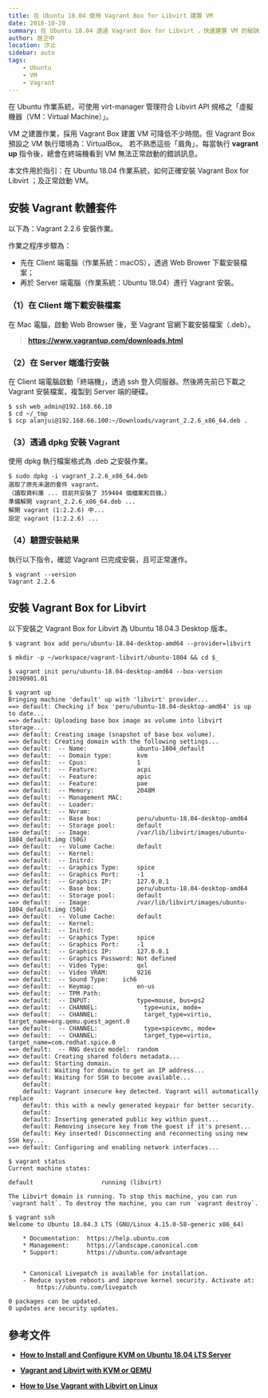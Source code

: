 ```yaml
---
title: 在 Ubuntu 18.04 使用 Vagrant Box for Libvirt 建置 VM
date: 2018-10-20
summary: 在 Ubuntu 18.04 透過 Vagrant Box for Libvirt ，快速建置 VM 的秘訣。 
author: 居正中
location: 汐止
sidebar: auto
tags:
    - Ubuntu
    - VM
    - Vagrant
---
```


在 Ubuntu 作業系統，可使用 virt-manager 管理符合 Libvirt API 規格之「虛擬機器（VM：Virtual Machine）」。

VM 之建置作業，採用 Vagrant Box 建置 VM 可降低不少時間。但 Vagrant Box 預設之 VM 執行環境為：VirtualBox。 若不熟悉這些「眉角」，每當執行 **vagrant up** 指令後，總會在終端機看到 VM 無法正常啟動的錯誤訊息。

本文件用於指引：在 Ubuntu 18.04 作業系統，如何正確安裝 Vagrant Box for Libvirt ；及正常啟動 VM。


## 安裝 Vagrant 軟體套件

以下為：Vagrant 2.2.6 安裝作業。

作業之程序步驟為：

- 先在 Client 端電腦（作業系統：macOS），透過 Web Brower 下載安裝檔案；
- 再於 Server 端電腦（作業系統：Ubuntu 18.04）進行 Vagrant 安裝。


### （1）在 Client 端下載安裝檔案

在 Mac 電腦，啟動 Web Browser 後，至 Vagrant 官網下載安裝檔案（.deb）。

> **https://www.vagrantup.com/downloads.html**


### （2）在 Server 端進行安裝

在 Client 端電腦啟動「終端機」，透過 ssh 登入伺服器。然後將先前已下載之 Vagrant 安裝檔案，複製到 Server 端的硬碟。 


    $ ssh web_admin@192.168.66.10
    $ cd ~/_tmp
    $ scp alanjui@192.168.66.100:~/Downloads/vagrant_2.2.6_x86_64.deb .


### （3）透過 dpkg 安裝 Vagrant

使用 dpkg 執行檔案格式為 .deb 之安裝作業。


    $ sudo dpkg -i vagrant_2.2.6_x86_64.deb
    選取了原先未選的套件 vagrant。
    （讀取資料庫 ... 目前共安裝了 359404 個檔案和目錄。）
    準備解開 vagrant_2.2.6_x86_64.deb ...
    解開 vagrant (1:2.2.6) 中...
    設定 vagrant (1:2.2.6) ...


### （4）驗證安裝結果

執行以下指令，確認 Vagrant 已完成安裝，且可正常運作。


    $ vagrant --version
    Vagrant 2.2.6



## 安裝 Vagrant Box for Libvirt

以下安裝之 Vagrant Box for Libvirt 為 Ubuntu 18.04.3 Desktop 版本。

```shell
$ vagrant box add peru/ubuntu-18.04-desktop-amd64 --provider=libvirt

$ mkdir -p ~/workspace/vagrant-libvirt/ubuntu-1804 && cd $_

$ vagrant init peru/ubuntu-18.04-desktop-amd64 --box-version 20190901.01

$ vagrant up
Bringing machine 'default' up with 'libvirt' provider...
==> default: Checking if box 'peru/ubuntu-18.04-desktop-amd64' is up to date...
==> default: Uploading base box image as volume into libvirt storage...
==> default: Creating image (snapshot of base box volume).
==> default: Creating domain with the following settings...
==> default:  -- Name:              ubuntu-1804_default
==> default:  -- Domain type:       kvm
==> default:  -- Cpus:              1
==> default:  -- Feature:           acpi
==> default:  -- Feature:           apic
==> default:  -- Feature:           pae
==> default:  -- Memory:            2048M
==> default:  -- Management MAC:
==> default:  -- Loader:
==> default:  -- Nvram:
==> default:  -- Base box:          peru/ubuntu-18.04-desktop-amd64
==> default:  -- Storage pool:      default
==> default:  -- Image:             /var/lib/libvirt/images/ubuntu-1804_default.img (50G)
==> default:  -- Volume Cache:      default
==> default:  -- Kernel:
==> default:  -- Initrd:
==> default:  -- Graphics Type:     spice
==> default:  -- Graphics Port:     -1
==> default:  -- Graphics IP:       127.0.0.1
==> default:  -- Base box:          peru/ubuntu-18.04-desktop-amd64
==> default:  -- Storage pool:      default
==> default:  -- Image:             /var/lib/libvirt/images/ubuntu-1804_default.img (50G)
==> default:  -- Volume Cache:      default
==> default:  -- Kernel:
==> default:  -- Initrd:
==> default:  -- Graphics Type:     spice
==> default:  -- Graphics Port:     -1
==> default:  -- Graphics IP:       127.0.0.1
==> default:  -- Graphics Password: Not defined
==> default:  -- Video Type:        qxl
==> default:  -- Video VRAM:        9216
==> default:  -- Sound Type:    ich6
==> default:  -- Keymap:            en-us
==> default:  -- TPM Path:
==> default:  -- INPUT:             type=mouse, bus=ps2
==> default:  -- CHANNEL:             type=unix, mode=
==> default:  -- CHANNEL:             target_type=virtio, target_name=org.qemu.guest_agent.0
==> default:  -- CHANNEL:             type=spicevmc, mode=
==> default:  -- CHANNEL:             target_type=virtio, target_name=com.redhat.spice.0
==> default:  -- RNG device model:  random
==> default: Creating shared folders metadata...
==> default: Starting domain.
==> default: Waiting for domain to get an IP address...
==> default: Waiting for SSH to become available...
    default:
    default: Vagrant insecure key detected. Vagrant will automatically replace
    default: this with a newly generated keypair for better security.
    default:
    default: Inserting generated public key within guest...
    default: Removing insecure key from the guest if it's present...
    default: Key inserted! Disconnecting and reconnecting using new SSH key...
==> default: Configuring and enabling network interfaces...

$ vagrant status
Current machine states:

default                   running (libvirt)

The Libvirt domain is running. To stop this machine, you can run
`vagrant halt`. To destroy the machine, you can run `vagrant destroy`. 

$ vagrant ssh
Welcome to Ubuntu 18.04.3 LTS (GNU/Linux 4.15.0-58-generic x86_64)

    * Documentation:  https://help.ubuntu.com
    * Management:     https://landscape.canonical.com
    * Support:        https://ubuntu.com/advantage


    * Canonical Livepatch is available for installation.
    - Reduce system reboots and improve kernel security. Activate at:
        https://ubuntu.com/livepatch

0 packages can be updated.
0 updates are security updates.
```


## 參考文件

- [**How to Install and Configure KVM on Ubuntu 18.04 LTS Server**](https://www.linuxtechi.com/install-configure-kvm-ubuntu-18-04-server/)

- [**Vagrant and Libvirt with KVM or QEMU**](https://docs.cumulusnetworks.com/cumulus-vx/Development-Environments/Vagrant-and-Libvirt-with-KVM-or-QEMU/)

- [**How to Use Vagrant with Libvirt on Linux**](https://computingforgeeks.com/using-vagrant-with-libvirt-on-linux/)



